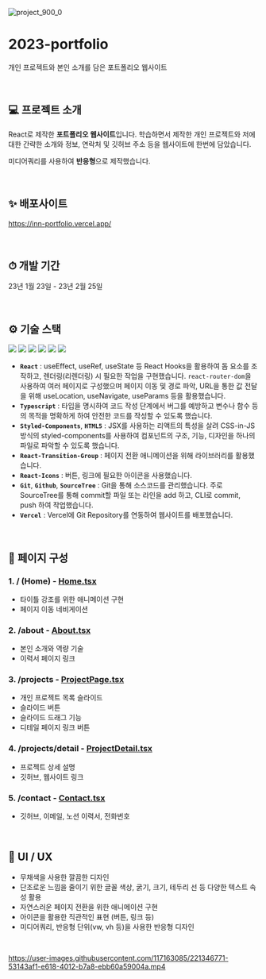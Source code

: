 ![project_900_0](https://user-images.githubusercontent.com/117163085/221346759-21cad515-ee8e-49b2-8663-399dbe587e3c.png)

# 2023-portfolio
개인 프로젝트와 본인 소개를 담은 포트폴리오 웹사이트

<br/>

## 💻 프로젝트 소개
React로 제작한 **포트폴리오 웹사이트**입니다. 학습하면서 제작한 개인 프로젝트와 저에 대한 간략한 소개와 정보, 연락처 및 깃허브 주소 등을 웹사이트에 한번에 담았습니다.

미디어쿼리를 사용하여 **반응형**으로 제작했습니다.

<br/>

## ✨ 배포사이트
https://inn-portfolio.vercel.app/

<br/>

## ⏱ 개발 기간
23년 1월 23일 - 23년 2월 25일

<br/>

## ⚙ 기술 스택
<img src="https://img.shields.io/badge/REACT-000000?style=for-the-badge&logo=React&logoColor=61DAFB"> <img src="https://img.shields.io/badge/TYPESCRIPT-3178C6?style=for-the-badge&logo=TypeScript&logoColor=white"> <img src="https://img.shields.io/badge/HTML5-E34F26?style=for-the-badge&logo=HTML5&logoColor=white"> <img src="https://img.shields.io/badge/STYLEDCOMPONENTS-DB7093?style=for-the-badge&logo=styled-components&logoColor=white"> <img src="https://img.shields.io/badge/GIT-F05032?style=for-the-badge&logo=Git&logoColor=white"> <img src="https://img.shields.io/badge/GITHUB-181717?style=for-the-badge&logo=GitHub&logoColor=white">

- **`React`** : useEffect, useRef, useState 등 React Hooks을 활용하여 돔 요소를 조작하고, 렌더링(리렌더링) 시 필요한 작업을 구현했습니다. `react-router-dom`을 사용하여 여러 페이지로 구성했으며 페이지 이동 및 경로 파악, URL을 통한 값 전달을 위해 useLocation, useNavigate, useParams 등을 활용했습니다.
- **`Typescript`** : 타입을 명시하여 코드 작성 단계에서 버그를 예방하고 변수나 함수 등의 목적을 명확하게 하여 안전한 코드를 작성할 수 있도록 했습니다.
- **`Styled-Components`**, **`HTML5`** : JSX를 사용하는 리액트의 특성을 살려 CSS-in-JS 방식의 styled-components를 사용하여 컴포넌트의 구조, 기능, 디자인을 하나의 파일로 파악할 수 있도록 했습니다.
- **`React-Transition-Group`** : 페이지 전환 애니메이션을 위해 라이브러리를 활용했습니다.
- **`React-Icons`** : 버튼, 링크에 필요한 아이콘을 사용했습니다.
- **`Git`**, **`Github`**, **`SourceTree`** : Git을 통해 소스코드를 관리했습니다. 주로 SourceTree를 통해 commit할 파일 또는 라인을 add 하고, CLI로 commit, push 하여 작업했습니다.
- **`Vercel`** : Vercel에 Git Repository를 연동하여 웹사이트를 배포했습니다.

<br/>
  
## 📌 페이지 구성

### 1. / (Home) - [Home.tsx](src/pages/Home.tsx)
- 타이틀 강조를 위한 애니메이션 구현
- 페이지 이동 네비게이션

### 2. /about - [About.tsx](src/pages/About.tsx)
- 본인 소개와 역량 기술
- 이력서 페이지 링크

### 3. /projects - [ProjectPage.tsx](src/pages/ProjectPage.tsx)
- 개인 프로젝트 목록 슬라이드
- 슬라이드 버튼
- 슬라이드 드래그 기능
- 디테일 페이지 링크 버튼

### 4. /projects/detail - [ProjectDetail.tsx](src/pages/ProjectDetail.tsx)
- 프로젝트 상세 설명
- 깃허브, 웹사이트 링크

### 5. /contact - [Contact.tsx](src/pages/Contact.tsx)
- 깃허브, 이메일, 노션 이력서, 전화번호

<br/>

## 🎨 UI / UX
- 무채색을 사용한 깔끔한 디자인
- 단조로운 느낌을 줄이기 위한 글꼴 색상, 굵기, 크기, 테두리 선 등 다양한 텍스트 속성 활용
- 자연스러운 페이지 전환을 위한 애니메이션 구현
- 아이콘을 활용한 직관적인 표현 (버튼, 링크 등)
- 미디어쿼리, 반응형 단위(vw, vh 등)을 사용한 반응형 디자인

<br/>

https://user-images.githubusercontent.com/117163085/221346771-53143af1-e618-4012-b7a8-ebb60a59004a.mp4

